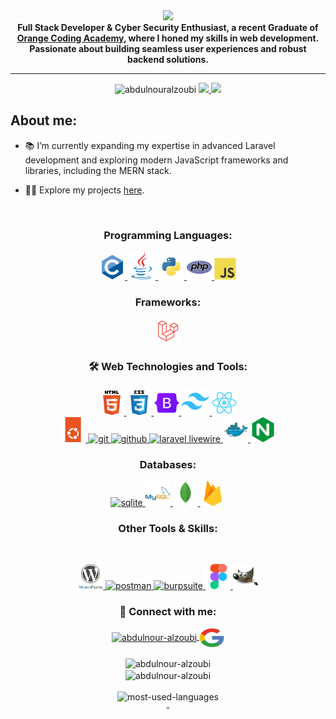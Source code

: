 <div align="center">
    <img src="https://readme-typing-svg.herokuapp.com?color=%236FDA44&size=32&center=true&vCenter=true&width=600&height=50&lines=Hi+👋,+I'm+Abdulnour;Full+Stack+Developer;Software+Engineer;Cyber+Security+Enthusiast" />
</div>

<div align='center'>
  <b>
  Full Stack Developer & Cyber Security Enthusiast, a recent Graduate of <a href="https://orangecodingacademy.com/" target="_blank" rel="noreferrer">Orange Coding Academy</a>, where I honed my skills in web development. Passionate about building seamless user experiences and robust backend solutions.
  </b>
</div>
<hr/>

<p align="center">
  <img src="https://komarev.com/ghpvc/?username=abdulnouralzoubi&label=Profile%20views&color=0e75b6&style=flat" alt="abdulnouralzoubi" />
  <a href="mailto:abdulnour.m.alzoubi@gmail.com" target="_blank">
  <img src="https://img.shields.io/badge/Gmail-c14438?style=flat&logo=Gmail&logoColor=white&link=mailto:abdulnour.m.alzoubi@gmail.com">
  </a>
  <a href="https://www.linkedin.com/in/abdulnour-alzoubi" target="_blank">
  <img src="https://img.shields.io/badge/linkedin-blue?style=flat&logo=linkedin&logoColor=white&link=w.linkedin.com/in/abdulnour-alzoubi">
  </a>
</p>

## About me:

- 📚 I’m currently expanding my expertise in advanced Laravel development and exploring modern JavaScript frameworks and libraries, including the MERN stack.

- 👨‍💻 Explore my projects [here](https://github.com/abdunlnouralzoubi?tab=repositories).

<br>

<div align="center">

  <h3 align="center">Programming Languages:</h3>
 <!-- C -->
  <a href="https://github.com/abdulnouralzoubi" target="_blank" rel="noreferrer">
    <img src="https://raw.githubusercontent.com/devicons/devicon/master/icons/c/c-original.svg"
          width="40"
          height="40"
          class="d-block rounded-2 mr-3 flex-shrink-0"
          alt="c-lang">
  </a>
  <!-- Java -->
  <a href="https://www.java.com/" target="_blank" rel="noreferrer">
    <img src="https://raw.githubusercontent.com/devicons/devicon/master/icons/java/java-original.svg"
          width="45"
          height="45"
          class="d-block rounded-2 mr-3 flex-shrink-0"
          alt="java"/>
  </a>
  <!-- Python -->
  <a href="https://www.python.org" target="_blank" rel="noreferrer">
    <img src="https://raw.githubusercontent.com/github/explore/80688e429a7d4ef2fca1e82350fe8e3517d3494d/topics/python/python.png"
          width="42"
          height="42"
          class="d-block rounded-2 mr-3 flex-shrink-0"
          alt="python">
  </a>
  <!-- PHP -->
  <a href="https://www.php.net" target="_blank" rel="noreferrer">
    <img src="https://raw.githubusercontent.com/devicons/devicon/master/icons/php/php-original.svg"
         alt="php"
         width="40"
         height="40"/>
  </a>
  <!-- JavaScript -->
  <a href="https://developer.mozilla.org/en-US/docs/Web/JavaScript"
     target="_blank"
     rel="noreferrer">
    <img src="https://raw.githubusercontent.com/devicons/devicon/master/icons/javascript/javascript-original.svg"
         alt="javascript"
         width="35"
         height="35"/>
  </a>
  
  <h3 align="center">Frameworks:</h3> 
  <!-- Django -->
  <!-- <a href="https://www.djangoproject.com/" target="_blank" rel="noreferrer">
    <img src="https://raw.githubusercontent.com/devicons/devicon/master/icons/django/django-plain.svg"
          width="42"
          height="42"
          class="d-block rounded-2 mr-3 flex-shrink-0"
          alt="django">
  </a> -->
  <!-- Laravel -->
  <a href="https://laravel.com/" target="_blank" rel="noreferrer">
    <img src="https://raw.githubusercontent.com/github/explore/56a826d05cf762b2b50ecbe7d492a839b04f3fbf/topics/laravel/laravel.png"
            alt="laravel"
            width="40"
            height="40"/>
  </a>

  <!-- Java Spring Boot -->
  <!-- <a href="https://spring.io/projects/spring-boot/" target="_blank" rel="noreferrer">
    <img src="https://raw.githubusercontent.com/devicons/devicon/master/icons/spring/spring-original-wordmark.svg"
         alt="java spring boot"
         width="40"
         height="40"/>
  </a> -->

  <!-- <a href="https://nextjs.org/" target="_blank">
    <img src="https://raw.githubusercontent.com/devicons/devicon/master/icons/nextjs/nextjs-original.svg" alt="next.js" width="40" height="40"/>
  </a> -->

  <h3 align="center">🛠 Web Technologies and Tools:</h3> 
  <!-- HTML -->
  <a href="https://www.w3.org/html/" target="_blank">
    <img src="https://raw.githubusercontent.com/devicons/devicon/master/icons/html5/html5-original-wordmark.svg" alt="html5" width="40" height="40"/>
  </a>
  <!-- CSS -->
  <a href="https://www.w3schools.com/css/" target="_blank">
    <img src="https://raw.githubusercontent.com/devicons/devicon/master/icons/css3/css3-original-wordmark.svg" alt="css3" width="40" height="40"/>
  </a>
  <!-- Bootstrap -->
  <a href="https://getbootstrap.com" target="_blank" rel="noreferrer">
    <img src="https://raw.githubusercontent.com/devicons/devicon/master/icons/bootstrap/bootstrap-original.svg"
         alt="bootstrap"
         width="40"
         height="40"/>
  </a>
  <!-- Tailwind -->
  <a href="https://tailwindcss.com/" target="_blank">
            <img src="https://raw.githubusercontent.com/devicons/devicon/master/icons/tailwindcss/tailwindcss-original.svg" alt="tailwind" width="45" height="45"/>
        </a>
  <!-- Vue.js -->
  <!-- <a href="https://vuejs.org/" target="_blank" rel="noreferrer">
    <img
      src="https://raw.githubusercontent.com/devicons/devicon/master/icons/vuejs/vuejs-original-wordmark.svg"
      alt="vuejs"
      width="40"
      height="40"
    />
  </a> -->
  <!-- React.js -->
  <a href="https://react.dev/" target="_blank">
    <img src="https://raw.githubusercontent.com/devicons/devicon/master/icons/react/react-original.svg" alt="react.js" width="40" height="40"/>
  </a>

  <br>
  <!-- Ubuntu -->
  <a href="https://www.ubuntu.org/" target="_blank" rel="noreferrer">
    <img src="https://raw.githubusercontent.com/devicons/devicon/master/icons/ubuntu/ubuntu-original.svg"
         alt="ubuntu"
         width="40"
         height="40"/>
  </a>
  <!-- Git -->
  <a href="https://git-scm.com/" target="_blank" rel="noreferrer">
    <img src="https://www.vectorlogo.zone/logos/git-scm/git-scm-icon.svg"
         alt="git"
         width="38"
         height="38"/>
  </a>
  <!-- GitHub -->
  <a href="https://github.com/" target="_blank">
    <img src="https://www.svgrepo.com/show/512317/github-142.svg"
         alt="github"
         width="38"
         height="38"/>
  </a>
  <!-- Livewire -->
  <a href="https://laravel-livewire.com/" target="_blank">
    <img src="https://avatars.githubusercontent.com/u/51960834?s=100" alt="laravel livewire" width="40" height="40"/>
  </a>
  <!-- Docker -->
  <a href="https://www.docker.com" target="_blank">
    <img src="https://raw.githubusercontent.com/devicons/devicon/master/icons/docker/docker-original.svg" alt="docker" width="40" height="40"/>
  </a>
  <!-- Nginx -->
  <a href="https://www.nginx.com" target="_blank">
    <img src="https://raw.githubusercontent.com/devicons/devicon/master/icons/nginx/nginx-original.svg" alt="nginx" width="40" height="40"/>
  </a>

<h3 align="center">Databases:</h3> 
<!-- SQLite -->
<a href="https://www.sqlite.org/" target="_blank">
<img src="https://www.vectorlogo.zone/logos/sqlite/sqlite-icon.svg" alt="sqlite" width="40" height="40"/>
</a>
<!-- MySQL -->
<a href="https://www.mysql.com/" target="_blank">
<img src="https://raw.githubusercontent.com/devicons/devicon/master/icons/mysql/mysql-original-wordmark.svg" alt="mysql" width="40" height="40"/>
</a>
<!-- MongoDB -->
<a href="https://www.mongodb.com" target="_blank">
<img src="https://raw.githubusercontent.com/devicons/devicon/master/icons/mongodb/mongodb-original.svg" alt="mongodb" width="40" height="40"/>
</a>
<!-- MongoDB -->
<a href="https://www.firebase.com" target="_blank">
<img src="https://raw.githubusercontent.com/devicons/devicon/master/icons/firebase/firebase-original.svg" alt="mongodb" width="40" height="40"/>
</a>

<br/>
<!-- <details> -->
  <!-- <summary><b>Other Tools & Skills:</b></summary> -->
  <h3 align="center">Other Tools & Skills:</h3  >
  <br/>
  <p align="center">
  <!-- WordPress -->
  <a href="https://wordpress.org" target="_blank">
    <img src="https://raw.githubusercontent.com/devicons/devicon/master/icons/wordpress/wordpress-original.svg" alt="wordpress" width="40" height="40"/>
  </a>
  <!-- Postman -->
  <a href="https://postman.com" target="_blank">
    <img src="https://www.vectorlogo.zone/logos/getpostman/getpostman-icon.svg" alt="postman" width="40" height="40"/>
  </a>
  <!-- BurpSuit -->
  <a href="https://portswigger.net/burp" target="_blank">
    <img src="https://www.svgrepo.com/show/454430/burpsuite-security-software.svg" alt="burpsuite" width="40" height="40"/>
  </a>
  <!-- Figma -->
  <a href="https://figma.com" target="_blank">
    <img src="https://raw.githubusercontent.com/devicons/devicon/master/icons/figma/figma-original.svg" alt="wordpress" width="40" height="40"/>
  </a>
  <!-- GIMP -->
  <a href="https://gimp.org" target="_blank">
    <img src="https://raw.githubusercontent.com/devicons/devicon/master/icons/gimp/gimp-original.svg" alt="wordpress" width="40" height="40"/>
  </a>
  </p>
  <!-- </details> -->
<div>

<div align="center" class="contact-me">
  <h3>📩 Connect with me:</h3>
  <a href="w.linkedin.com/in/abdulnour-alzoubi" target="blank">
    <img align="center"
        src="https://raw.githubusercontent.com/rahuldkjain/github-profile-readme-generator/master/src/images/icons/Social/linked-in-alt.svg"
        alt="abdulnour-alzoubi"
        height="30"
        width="40"/>
  </a>
  <a href="abdulnour.m.alzoubi@gmail.com" target="blank">
    <img align="center"
        src="https://raw.githubusercontent.com/devicons/devicon/master/icons/google/google-original.svg"
        alt="abdulnour-alzoubi"
        height="30"
        width="40"/>
  </a>
</div>

<br>

<div align='center'>
    <!-- Light Theme -->
    <!-- <img align='center'
       src='https://github-readme-stats.vercel.app/api?username=abdulnouralzoubi&show_icons=true&locale=en'
       width='45%'
       alt='abdulnour-alzoubi'/> -->
    <!-- Dark Theme -->
    <img align='center'
       src='https://github-readme-stats.vercel.app/api?username=abdulnouralzoubi&count_private=true&show_icons=true&theme=tokyonight&hide_border=true'
       width='45%'
       alt='abdulnour-alzoubi'>
</div>

<div align='center'>
    <!-- Light Theme -->
    <!-- <img align='center'
       src='https://github-readme-streak-stats.herokuapp.com/?user=abdulnouralzoubi&'
       width='45%'
       alt='abdulnour-alzoubi'/> -->
    <!-- Dark Theme -->
    <img align='center'
       src='https://github-readme-streak-stats.herokuapp.com?user=abdulnouralzoubi&theme=tokyonight&hide_border=true'
       width='45%'
       alt='abdulnour-alzoubi'>
</div>

<br>

<div align="center">
    <img src="https://github-readme-stats.vercel.app/api/top-langs/?username=abdulnouralzoubi&theme=tokyonight&hide_border=true"
         alt="most-used-languages">
</div>-
